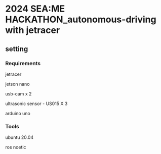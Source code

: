 # 2024 SEA:ME HACKATHON_autonomous-driving with jetracer


## setting


### Requirements

jetracer

jetson nano

usb-cam x 2

ultrasonic sensor - US015  X 3

arduino uno


### Tools

ubuntu 20.04

ros noetic

